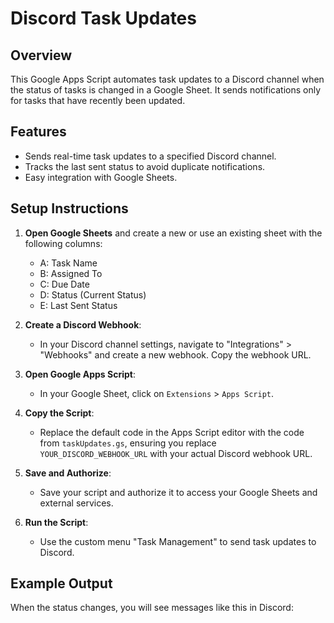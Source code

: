 # Discord Task Updates

## Overview
This Google Apps Script automates task updates to a Discord channel when the status of tasks is changed in a Google Sheet. It sends notifications only for tasks that have recently been updated.

## Features
- Sends real-time task updates to a specified Discord channel.
- Tracks the last sent status to avoid duplicate notifications.
- Easy integration with Google Sheets.

## Setup Instructions
1. **Open Google Sheets** and create a new or use an existing sheet with the following columns:
   - A: Task Name
   - B: Assigned To
   - C: Due Date
   - D: Status (Current Status)
   - E: Last Sent Status

2. **Create a Discord Webhook**:
   - In your Discord channel settings, navigate to "Integrations" > "Webhooks" and create a new webhook. Copy the webhook URL.

3. **Open Google Apps Script**:
   - In your Google Sheet, click on `Extensions` > `Apps Script`.

4. **Copy the Script**:
   - Replace the default code in the Apps Script editor with the code from `taskUpdates.gs`, ensuring you replace `YOUR_DISCORD_WEBHOOK_URL` with your actual Discord webhook URL.

5. **Save and Authorize**:
   - Save your script and authorize it to access your Google Sheets and external services.

6. **Run the Script**:
   - Use the custom menu "Task Management" to send task updates to Discord.

## Example Output
When the status changes, you will see messages like this in Discord:

